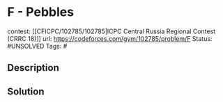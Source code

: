 # F - Pebbles

contest: [[CFICPC/102785/102785|ICPC Central Russia Regional Contest (CRRC 18)]]
url: https://codeforces.com/gym/102785/problem/F
Status: #UNSOLVED
Tags: #

## Description

## Solution


